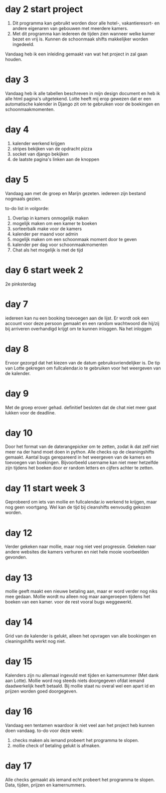 # day 2 start project
1. Dit programma kan gebruikt worden door alle hotel-, vakantieresort- en andere eigenaren van gebouwen met meerdere kamers.
2. Met dit programma kan iedereen de tijden zien wanneer welke kamer bezet en vrij is. Kunnen de schoonmaak shifts makkelijker worden ingedeeld.

Vandaag heb ik een inleiding gemaakt van wat het project in zal gaan houden.

# day 3

Vandaag heb ik alle tabellen beschreven in mijn design document en heb ik alle html pagina's uitgetekend. Lotte heeft mij erop gewezen dat er een automatische kalender in Django zit om te gebruiken voor de boekingen en schoonmaakmomenten.

# day 4

1. kalender werkend krijgen
2. stripes bekijken van de opdracht pizza
3. socket van django bekijken
4. de laatste pagina's linken aan de knoppen

# day 5

Vandaag aan met de groep en Marijn gezeten. iedereen zijn bestand nogmaals gezien.

to-do list in volgorde:

1. Overlap in kamers onmogelijk maken
2. mogelijk maken om een kamer te boeken
3. sorteerbalk make voor de kamers
3. kalender per maand voor admin
4. mogelijk maken om een schoonmaak moment door te geven
5. kalender per dag voor schoonmaakmomenten
6. Chat als het mogelijk is met de tijd

# day 6 start week 2
2e pinksterdag

# day 7

iedereen kan nu een booking toevoegen aan de lijst. Er wordt ook een account voor deze persoon gemaakt en een random wachtwoord die hij/zij bij arriveren overhandigd krijgt om te kunnen inloggen. Na het inloggen

# day 8

Ervoor gezorgd dat het kiezen van de datum gebruiksvriendelijker is. De tip van Lotte gekregen om fullcalendar.io te gebruiken voor het weergeven van de kalender.

# day 9

Met de groep erover gehad. definitief besloten dat de chat niet meer gaat lukken voor de deadline.

# day 10

Door het format van de daterangepicker om te zetten, zodat ik dat zelf niet meer na der hand moet doen in python. Alle checks op de cleaningshifts gemaakt. Aantal bugs gerepareerd in het weergeven van de kamers en toevoegen van boekingen. Bijvoorbeeld username kan niet meer hetzelfde zijn tijdens het boeken door er random letters en cijfers achter te zetten.

# day 11 start week 3

Geprobeerd om iets van mollie en fullcalendar.io werkend te krijgen, maar nog geen voortgang. Wel kan de tijd bij cleanshifts eenvoudig gekozen worden.

# day 12

Verder gekeken naar mollie, maar nog niet veel progressie. Gekeken naar andere websites die kamers verhuren en niet hele mooie voorbeelden gevonden.

# day 13

mollie geeft maakt een nieuwe betaling aan, maar er word verder nog niks mee gedaan. Mollie wordt nu alleen nog maar aangeroepen tijdens het boeken van een kamer. voor de rest vooral bugs weggewerkt.

# day 14

Grid van de kalender is gelukt, alleen het opvragen van alle bookingen en cleaningshifts werkt nog niet.

# day 15

Kalenders zijn nu allemaal ingevuld met tijden en kamernummer (Met dank aan Lotte). Mollie word nog steeds niets doorgegeven ofdat iemand daadwerkelijk heeft betaald. Bij mollie staat nu overal wel een apart id en prijzen worden goed doorgegeven.

# day 16

Vandaag een tentamen waardoor ik niet veel aan het project heb kunnen doen vandaag.
to-do voor deze week:
1. checks maken als iemand probeert het programma te slopen.
2. mollie check of betaling gelukt is afmaken.

# day 17

Alle checks gemaakt als iemand echt probeert het programma te slopen. Data, tijden, prijzen  en kamernummers.
